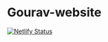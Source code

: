 # Gourav-website
[![Netlify Status](https://api.netlify.com/api/v1/badges/d2b08dbd-207c-4a56-ba26-610988679d4c/deploy-status)](https://app.netlify.com/sites/gouravsingh675/deploys)
